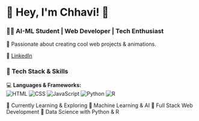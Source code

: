 # 💜 Hey, I'm Chhavi! 🚀

### 👩‍💻 AI-ML Student | Web Developer | Tech Enthusiast  

🔹 Passionate about creating cool web projects & animations.  

 💼 [LinkedIn]((www.linkedin.com/in/chhavi-bhalla-6b7985319)) 


### 🚀 Tech Stack & Skills  

💻 **Languages & Frameworks:**  
![HTML](https://img.shields.io/badge/HTML-E34F26?style=for-the-badge&logo=html5&logoColor=white)
![CSS](https://img.shields.io/badge/CSS-1572B6?style=for-the-badge&logo=css3&logoColor=white)
![JavaScript](https://img.shields.io/badge/JavaScript-F7DF1E?style=for-the-badge&logo=javascript&logoColor=black)
![Python](https://img.shields.io/badge/Python-3776AB?style=for-the-badge&logo=python&logoColor=white)
![R](https://img.shields.io/badge/R-276DC3?style=for-the-badge&logo=r&logoColor=white)  



🌱 Currently Learning & Exploring
🔹 Machine Learning & AI
🔹 Full Stack Web Development
🔹 Data Science with Python & R
